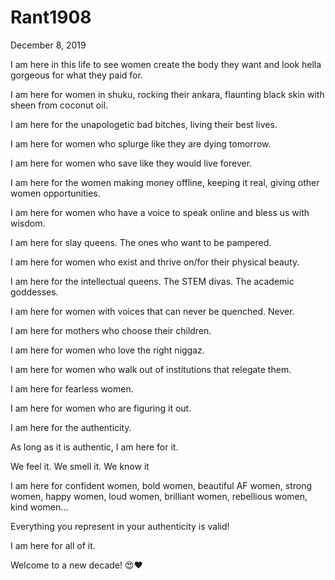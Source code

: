 # Rant1908


December 8, 2019

I am here in this life to see women create the body they want and look hella gorgeous for what they paid for.

I am here for women in shuku, rocking their ankara, flaunting black skin with sheen from coconut oil.

I am here for the unapologetic bad bitches, living their best lives. 

I am here for women who splurge like they are dying tomorrow.

I am here for women who save like they would live forever.

I am here for the women making money offline, keeping it real, giving other women opportunities.

I am here for women who have a voice to speak online and bless us with wisdom. 

I am here for slay queens. The ones who want to be pampered. 

I am here for women who exist and thrive on/for their physical beauty. 

I am here for the intellectual queens. The STEM divas. The academic goddesses.

I am here for women with voices that can never be quenched. Never.

I am here for mothers who choose their children.

I am here for women who love the right niggaz.

I am here for women who walk out of institutions that relegate them.

I am here for fearless women. 

I am here for women who are figuring it out. 

I am here for the authenticity.

As long as it is authentic, I am here for it.

We feel it. We smell it. We know it 

I am here for confident women, bold women, beautiful AF women, strong women, happy women, loud women, brilliant women, rebellious women, kind women...

Everything you represent in your authenticity is valid!

I am here for all of it.

Welcome to a new decade! 😍❤